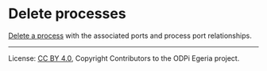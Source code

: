 <!-- SPDX-License-Identifier: CC-BY-4.0 -->
<!-- Copyright Contributors to the ODPi Egeria project. -->

# Delete processes

[Delete a process](../../data-engine-server/docs/scenarios/delete-process.md) 
with the associated ports and process port relationships.

----
License: [CC BY 4.0](https://creativecommons.org/licenses/by/4.0/),
Copyright Contributors to the ODPi Egeria project.